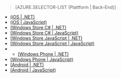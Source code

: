﻿> [AZURE.SELECTOR-LIST (Plattform | Back-End)]
- [(iOS | .NET)](/de-de/documentation/articles/mobile-services-dotnet-backend-ios-get-started-push/)
- [(iOS | JavaScript)](/de-de/documentation/articles/mobile-services-javascript-backend-ios-get-started-push/)
- [(Windows Store C# | .NET)](/de-de/documentation/articles/mobile-services-dotnet-backend-windows-store-dotnet-get-started-push/)
- [(Windows Store C# | JavaScript)](/de-de/documentation/articles/mobile-services-javascript-backend-windows-store-dotnet-get-started-push/)
- [(Windows Store JavaScript | .NET)](/de-de/documentation/articles/mobile-services-dotnet-backend-windows-store-javascript-get-started-push/)
- [(Windows Store JavaScript | JavaScript)](/de-de/documentation/articles/mobile-services-javascript-backend-windows-store-javascript-get-started-push/)
- - [(Windows Phone | .NET)](/de-de/documentation/articles/mobile-services-dotnet-backend-windows-phone-get-started-push/)
- [(Windows Phone | JavaScript)](/de-de/documentation/articles/mobile-services-javascript-backend-windows-phone-get-started-push/)
- [(Android | .NET)](/de-de/documentation/articles/mobile-services-dotnet-backend-android-get-started-push/)
- [(Android | JavaScript)](/de-de/documentation/articles/mobile-services-javascript-backend-android-get-started-push/)
<!--HONumber=42-->
